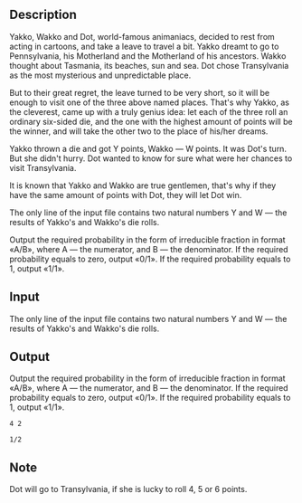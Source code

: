 ## Description

<div><p>Yakko, Wakko and Dot, world-famous animaniacs, decided to rest from acting in cartoons, and take a leave to travel a bit. Yakko dreamt to go to Pennsylvania, his Motherland and the Motherland of his ancestors. Wakko thought about Tasmania, its beaches, sun and sea. Dot chose Transylvania as the most mysterious and unpredictable place.</p><p>But to their great regret, the leave turned to be very short, so it will be enough to visit one of the three above named places. That's why Yakko, as the cleverest, came up with a truly genius idea: let each of the three roll an ordinary six-sided die, and the one with the highest amount of points will be the winner, and will take the other two to the place of his/her dreams.</p><p>Yakko thrown a die and got <span class="tex-font-style-tt">Y</span> points, Wakko — <span class="tex-font-style-tt">W</span> points. It was Dot's turn. But she didn't hurry. Dot wanted to know for sure what were her chances to visit Transylvania.</p><p>It is known that Yakko and Wakko are true gentlemen, that's why if they have the same amount of points with Dot, they will let Dot win.</p></div><div class="input-specification"><p>The only line of the input file contains two natural numbers <span class="tex-font-style-tt">Y</span> and <span class="tex-font-style-tt">W</span> — the results of Yakko's and Wakko's die rolls.</p></div><div class="output-specification"><p>Output the required probability in the form of irreducible fraction in format «<span class="tex-font-style-tt">A/B</span>», where <span class="tex-font-style-tt">A</span> — the numerator, and <span class="tex-font-style-tt">B</span> — the denominator. If the required probability equals to zero, output «<span class="tex-font-style-tt">0/1</span>». If the required probability equals to 1, output «<span class="tex-font-style-tt">1/1</span>». </p></div>

## Input

<p>The only line of the input file contains two natural numbers <span class="tex-font-style-tt">Y</span> and <span class="tex-font-style-tt">W</span> — the results of Yakko's and Wakko's die rolls.</p>

## Output

<p>Output the required probability in the form of irreducible fraction in format «<span class="tex-font-style-tt">A/B</span>», where <span class="tex-font-style-tt">A</span> — the numerator, and <span class="tex-font-style-tt">B</span> — the denominator. If the required probability equals to zero, output «<span class="tex-font-style-tt">0/1</span>». If the required probability equals to 1, output «<span class="tex-font-style-tt">1/1</span>». </p>





```input1
4 2

```




```output1
1/2

```



## Note

<p>Dot will go to Transylvania, if she is lucky to roll 4, 5 or 6 points.</p>
